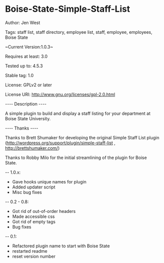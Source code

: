 # Boise-State-Simple-Staff-List

Author: Jen West

Tags: staff list, staff directory, employee list, staff, employee, employees, Boise State 

~Current Version:1.0.3~

Requires at least: 3.0

Tested up to: 4.5.3

Stable tag: 1.0

License: GPLv2 or later

License URI: http://www.gnu.org/licenses/gpl-2.0.html

---- Description ----

A simple plugin to build and display a staff listing for your department at Boise State University.  


---- Thanks ----

Thanks to Brett Shumaker for developing the original Simple Staff List plugin (http://wordpress.org/support/plugin/simple-staff-list , http://brettshumaker.com/)

Thanks to Robby Milo for the initial streamlining of the plugin for Boise State.


-- 1.0.x:
- Gave hooks unique names for plugin
- Added updater script
- Misc bug fixes

-- 0.2 - 0.8:
- Got rid of out-of-order headers
- Made accessible css
- Got rid of empty tags
- Bug fixes

-- 0.1:
- Refactored plugin name to start with Boise State
- restarted readme
- reset version number
